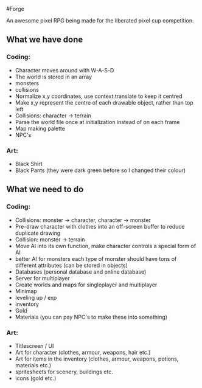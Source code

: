 #Forge

An awesome pixel RPG being made for the liberated pixel cup competition.

## What we have done

### Coding:

- Character moves around with W-A-S-D
- The world is stored in an array
- monsters
- collisions
- Normalize x,y coordinates, use context.translate to keep it centred
- Make x,y represent the centre of each drawable object, rather than top left
- Collisions: character -> terrain
- Parse the world file once at initialization instead of on each frame
- Map making palette
- NPC's

### Art:

- Black Shirt
- Black Pants (they were dark green before so I changed their colour)

## What we need to do

### Coding:

- Collisions: monster -> character, character -> monster
- Pre-draw character with clothes into an off-screen buffer to reduce duplicate drawing
- Collision: monster -> terrain
- Move AI into its own function, make character controls a special form of AI
- better AI for monsters each type of monster should have tons of different attributes (can be stored in objects)
- Databases (personal database and online database)
- Server for multiplayer
- Create worlds and maps for singleplayer and multiplayer
- Minimap
- leveling up / exp
- inventory
- Gold
- Materials (you can pay NPC's to make these into something)


### Art:

- Titlescreen / UI
- Art for character (clothes, armour, weapons, hair etc.)
- Art for items in the inventory (clothes, armour, weapons, potions, materials etc.)
- spritesheets for scenery, buildings etc.
- icons (gold etc.)